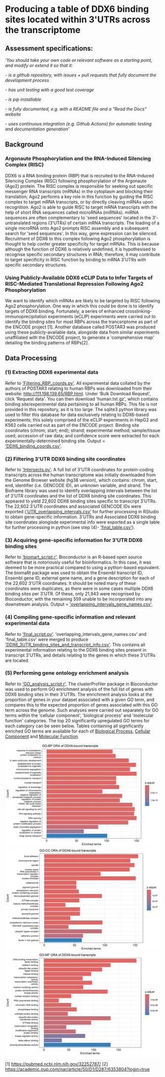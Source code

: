# Producing a table of DDX6 binding sites located within 3'UTRs across the transcriptome 
## Assessment specifications: 
_'You should take your own code or relevant software as a starting point, and modify or extend it so that it:_

_- is a github repository, with issues + pull requests that fully document the development process_

_- has unit testing with a good test coverage_

_- is pip installable_

_- is fully documented, e.g. with a README file and a "Read the Docs" website_

_- uses continuous integration (e.g. Github Actions) for automatic testing and documentation generation'_

## Background
### Argonaute Phosphorylation and the RNA-Induced Silencing Complex (RISC)
DDX6 is a RNA binding protein (RBP) that is recruited to the RNA-Induced Silencing Complex (RISC) following phosphorylation of the Argonaute (Ago2) protein. The RISC complex is responsible for seeking out specific messenger RNA transcripts (mRNAs) in the
cytoplasm and blocking their translation; Ago2 performs a key role in this function by guiding the RISC complex to target mRNA transcripts, or by directly cleaving mRNAs upon recognition. Ago2 is able to guide RISC to target mRNA transcripts with the help of
short RNA sequences called microRNAs (miRNAs). miRNA sequences are often complementary to 'seed sequences' located in the 3'-untranslated regions (3'UTRs) of certain mRNA transcripts. The loading of a single microRNA onto Ago2 prompts RISC assembly and a subsequent search for 'seed sequences'. In this way, gene expression can be silenced. Recruitment of DDX6 to this complex following Ago2 phosphorylation is thought to help confer greater specificity for target mRNAs. This is because although the function of DDX6 
is relatively undefined, it is hypothesised to recognise specific secondary structures in RNA; therefore, it may contribute to target specificity in RISC function by binding to mRNA 3'UTRs with specific secondary structures.

### Using Publicly-Available DDX6 eCLIP Data to Infer Targets of RISC-Mediated Translational Repression Following Ago2 Phosphorylation
We want to identify which mRNAs are likely to be targeted by RISC following Ago2 phosphorylation. One way in which this could be done is to identify targets of DDX6 binding. Fortunately, a series of enhanced crosslinking-immunoprecipitation experiments (eCLIP) experiments were carried out to identify the binding sites for most RBPs across the trancsriptome as part of the ENCODE project [1]. Another database called POSTAR3 was produced using these publicly-available data, alongside data from similar experiments unaffiliated with the ENCODE project, to generate a 'comprehensive map' detailing the binding patterns of RBPs[2].

## Data Processing
### (1) Extracting DDX6 experimental data 
Refer to ['Filtering_RBP_coords.py'](Filtering_RBP_coords.py). All experimental data collated by the authors of POSTAR3 relating to human RBPs was downloaded from their website: http://111.198.139.65/RBP.html. Under 'Bulk Download Request', click 'Request data'. You can then download 'human.txt.gz', which contains binding site/experimental data pertaining to all human RBPs. This file is not provided in this repository, as it is too large. The sqlite3 python library was used to filter this database for data exclusively relating to DDX6-based experiments; this solely comprised of the eCLIP experiments in HepG2 and K562 cells carried out as part of the ENCODE project. Binding site coordinates (chrom; start; end); strand; experimental method; sample/tissue used; accession of raw data; and confidence score were extracted for each experimentally-determined binding site. Output = ['DDX6_binding_coords.csv'](output/DDX6_binding_coords.csv).

### (2) Filtering 3'UTR DDX6 binding site coordinates 
Refer to ['Intersects.py'](intersects.py). A full list of 3'UTR coordinates for protein-coding transcripts across the human transcriptome was initially downloaded from the Genome Browser website (hg38 version), which contains: chrom, start, end, identifier (i.e. GENCODE ID), an unknown variable, and strand. The Bioframe library was used to identify overlapping intervals between the list of 3'UTR coordinates and the list of DDX6 binding site coordinates. This appeared to yield 22,602 DDX6 binding sites specific to transcript 3'UTRs. The 22,602 3'UTR coordinates and associated GENCODE IDs were exported (['UTR_overlapping_intervals.csv'](R_analysis/data/UTR_overlapping_intervals.csv) for further processing in RStudio to obtain gene-specific information. 3'UTRs and Associated DDX6 binding site coordinates alongisde experimental info were exported as a single table for further processing in python (see step (4)- ['final_table.csv'](final_table.csv)).

### (3) Acquiring gene-specific information for 3'UTR DDX6 binding sites
Refer to ['biomart_script.r'](R_analysis/biomart_script.r). Bioconductor is an R-based open source software that is notoriously useful for bioinformatics. In this case, it was deemed to be more practical compared to using a python-based equivalent. The biomaRt package was used to obtain the Ensembl transcript ID, Ensembl gene ID, external gene name, and a gene description for each of the 22,602 3'UTR coordinates. It should be noted many of these coordinates were duplicates, as there were in some cases multiple DDX6 binding sites per 3'UTR. Of these, only 21,943 were recognised by Bioconductor, with the remaining 559 unable to be incorporated into any downstream analysis. Output = ['overlapping_intervals_gene_names.csv'](R_analysis/output/overlapping_intervals_gene_names.csv). 

### (4) Compiling gene-specific information and relevant experimental data
Refer to ['final_script.py'](final_script.py). 'overlapping_intervals_gene_names.csv' and 'final_table.csv' were merged to produce ['DDX6_3UTR_binding_sites_and_transcript_info.csv'](R_analysis/data/DDX6_3UTR_binding_sites_and_transcript_info.csv). This contains all experimental information relating to the DDX6 binding sites present in transcript 3'UTRs, and details relating to the genes in which these 3'UTRs are located.

### (5) Performing gene ontology enrichment analysis
Refer to ['GO_analysis_script.r'](R_analysis/GO_analysis_script.r). The clusterProfiler package in Bioconductor was used to perform GO enrichment analysis of the full list of genes with DDX6 binding sites in their 3'UTRs. The enrichment analysis looks at the proportion of genes in your dataset associated with a given GO term, and compares this to the expected proportion of genes associated with this GO term across the genome. Such analyses were carried out separately for GO terms within the 'cellular component', 'biological process' and 'molecular function' categories. The top 20 significantly upregulated GO terms for each category can be seen below. Tables containing all significantly enriched GO terms are available for each of [Biological Process](/R_analysis/output/GO_BP_Summary.csv), [Cellular Component](R_analysis/output/GO_CC_Summary.csv) and [Molecular Function](R_analysis/output/GO_MF_Summary.csv).  

![Barplot of top 20 significantly enriched biological process GO terms](/R_analysis/output/clusterProfiler_GO-BP_ORA_simplify.png)
![Barplot of top 20 significantly enriched cellular component GO terms](/R_analysis/output/clusterProfiler_GO-CC_ORA_simplify.png)
![Barplot of top 20 significantly enriched molecular function GO terms](/R_analysis/output/clusterProfiler_GO-MF_ORA_simplify.png)

[1] https://pubmed.ncbi.nlm.nih.gov/32252787/
[2] https://academic.oup.com/nar/article/50/D1/D287/6353804?login=true
